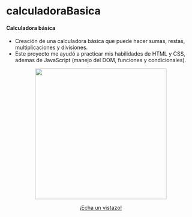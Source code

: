 # calculadoraBasica

<h4> Calculadora básica </h4>

- Creación de una calculadora básica que puede hacer sumas, restas, multiplicaciones y divisiones.
- Este proyecto me ayudó a practicar mis habilidades de HTML y CSS, ademas de JavaScript (manejo del DOM, funciones y condicionales).

<p align="center"> 
    <img  src="https://imagizer.imageshack.com/img923/8238/XDbac4.gif" width="350" heigth="500">
</p>

<p align="center"> 
   <a href="https://euss99.github.io/calculadoraBasica/" target="_blank">¡Echa un vistazo!</a> 
</p>
